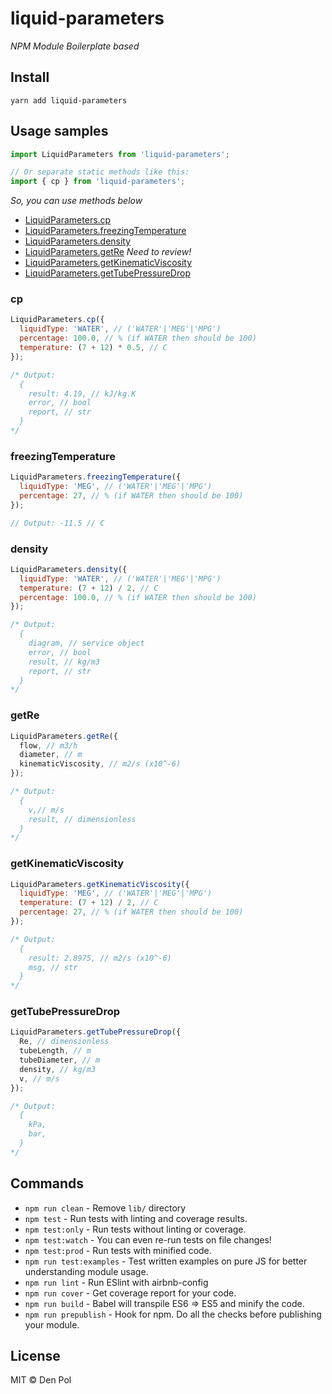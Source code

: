 # liquid-parameters

_NPM Module Boilerplate based_

## Install

```
yarn add liquid-parameters
```

## Usage samples

```javascript
import LiquidParameters from 'liquid-parameters';

// Or separate static methods like this:
import { cp } from 'liquid-parameters';
```

_So, you can use methods below_

- [LiquidParameters.cp](#cp)
- [LiquidParameters.freezingTemperature](#freezingTemperature)
- [LiquidParameters.density](#density)
- [LiquidParameters.getRe](#getRe) _Need to review!_
- [LiquidParameters.getKinematicViscosity](#getKinematicViscosity)
- [LiquidParameters.getTubePressureDrop](#getTubePressureDrop)

### cp
```javascript
LiquidParameters.cp({
  liquidType: 'WATER', // ('WATER'|'MEG'|'MPG')
  percentage: 100.0, // % (if WATER then should be 100)
  temperature: (7 + 12) * 0.5, // C
});

/* Output:
  {
    result: 4.19, // kJ/kg.K
    error, // bool
    report, // str
  }
*/
```

### freezingTemperature
```javascript
LiquidParameters.freezingTemperature({
  liquidType: 'MEG', // ('WATER'|'MEG'|'MPG')
  percentage: 27, // % (if WATER then should be 100)
});

// Output: -11.5 // C
```

### density
```javascript
LiquidParameters.density({
  liquidType: 'WATER', // ('WATER'|'MEG'|'MPG')
  temperature: (7 + 12) / 2, // C
  percentage: 100.0, // % (if WATER then should be 100)
});

/* Output:
  {
    diagram, // service object
    error, // bool
    result, // kg/m3
    report, // str
  }
*/
```

### getRe
```javascript
LiquidParameters.getRe({
  flow, // m3/h
  diameter, // m
  kinematicViscosity, // m2/s (x10^-6)
});

/* Output:
  {
    v,// m/s
    result, // dimensionless
  }
*/
```

### getKinematicViscosity
```javascript
LiquidParameters.getKinematicViscosity({
  liquidType: 'MEG', // ('WATER'|'MEG'|'MPG')
  temperature: (7 + 12) / 2, // C
  percentage: 27, // % (if WATER then should be 100)
});

/* Output:
  {
    result: 2.8975, // m2/s (x10^-6)
    msg, // str
  }
*/
```

### getTubePressureDrop
```javascript
LiquidParameters.getTubePressureDrop({
  Re, // dimensionless
  tubeLength, // m
  tubeDiameter, // m
  density, // kg/m3
  v, // m/s
});

/* Output:
  {
    kPa,
    bar,
  }
*/
```

## Commands
- `npm run clean` - Remove `lib/` directory
- `npm test` - Run tests with linting and coverage results.
- `npm test:only` - Run tests without linting or coverage.
- `npm test:watch` - You can even re-run tests on file changes!
- `npm test:prod` - Run tests with minified code.
- `npm run test:examples` - Test written examples on pure JS for better understanding module usage.
- `npm run lint` - Run ESlint with airbnb-config
- `npm run cover` - Get coverage report for your code.
- `npm run build` - Babel will transpile ES6 => ES5 and minify the code.
- `npm run prepublish` - Hook for npm. Do all the checks before publishing your module.

## License

MIT © Den Pol
